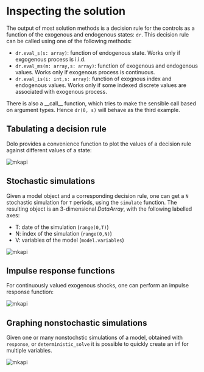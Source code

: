 Inspecting the solution
=======================

The output of most solution methods is a decision rule for the controls
as a function of the exogenous and endogenous states: `dr`. This
decision rule can be called using one of the following methods:

-   `dr.eval_s(s: array)`: function of endogenous state. Works only if
    exgogenous process is i.i.d.
-   `dr.eval_ms(m: array,s: array)`: function of exogenous and
    endogenous values. Works only if exogenous process is continuous.
-   `dr.eval_is(i: int,s: array)`: function of exognous index and
    endogenous values. Works only if some indexed discrete values are
    associated with exogenous process.

There is also a \_\_call\_\_ function, which tries to make the sensible
call based on argument types. Hence `dr(0, s)` will behave as the third
example.

Tabulating a decision rule
--------------------------

Dolo provides a convenience function to plot the values of a decision
rule against different values of a state:

![mkapi](dolo.algos.simulations.tabulate)

Stochastic simulations
----------------------

Given a model object and a corresponding decision rule, one can get a
`N` stochastic simulation for `T` periods, using the `simulate`
function. The resulting object is an 3-dimensional *DataArray*, with the
following labelled axes:

- T: date of the simulation (`range(0,T)`)
- N: index of the simulation (`range(0,N)`)
- V: variables of the model (`model.variables`)

![mkapi](dolo.algos.simulations.simulate)


Impulse response functions
--------------------------

For continuously valued exogenous shocks, one can perform an impulse
response function:

![mkapi](dolo.algos.simulations.response)


Graphing nonstochastic simulations
----------------------------------

Given one or many nonstochstic simulations of a model, obtained with
`response`, or `deterministic_solve` it is possible to quickly create an
irf for multiple variables.

![mkapi](dolo.misc.graphs.plot_irfs)

